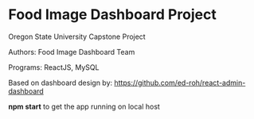 # Food Image Dashboard Project

Oregon State University Capstone Project

Authors:
Food Image Dashboard Team

Programs: 
ReactJS, MySQL

Based on dashboard design by: https://github.com/ed-roh/react-admin-dashboard

**npm start** to get the app running on local host
